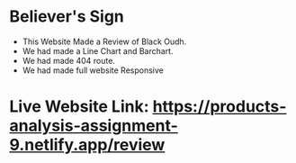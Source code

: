 # Believer's Sign

* This Website Made a Review of Black Oudh.
* We had made a Line Chart and Barchart.
* We had made 404 route.
* We had made full website Responsive

# Live Website Link: https://products-analysis-assignment-9.netlify.app/review